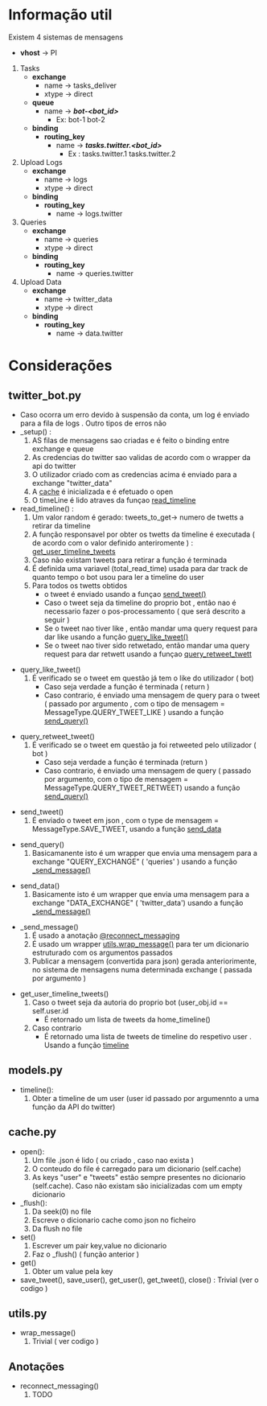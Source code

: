 # Informação util

Existem 4 sistemas de mensagens
- **vhost** -> PI
1. Tasks
    - **exchange**
        - name -> tasks_deliver
        - xtype -> direct
    - **queue**
        - name -> ***bot-<bot_id>*** 
            - Ex: bot-1 bot-2
    - **binding**
        - **routing_key**
            - name -> ***tasks.twitter.<bot_id>***
                - Ex : tasks.twitter.1 tasks.twitter.2
2. Upload Logs
    - **exchange**
        - name -> logs
        - xtype -> direct
    - **binding**
        - **routing_key**
            - name -> logs.twitter
3. Queries
    - **exchange**
        - name -> queries
        - xtype -> direct
    - **binding**
        - **routing_key**
            - name -> queries.twitter
4. Upload Data
    - **exchange**
        - name -> twitter_data
        - xtype -> direct
    - **binding**
        - **routing_key**
            - name -> data.twitter


# Considerações

## twitter_bot.py
- Caso ocorra um erro devido à suspensão da conta, um log é enviado para a fila de logs . Outro tipos de erros não
- _setup() : 
    1. AS filas de mensagens sao criadas e é feito o binding entre exchange e queue
    2. As credencias do twitter sao validas de acordo com o wrapper da api do twitter
    3. O utilizador criado com as credencias acima é enviado para a exchange "twitter_data"
    4. A  [cache](#cache) é inicializada  e é efetuado o open
    5. O timeLine é lido atraves da funçao [read_timeline](#read_timeline)
<a  name="read_timeline"></a>
- read_timeline() :
    1. Um valor random é gerado: tweets_to_get-> numero de twetts a retirar da timeline
    2. A função responsavel por obter os twetts da timeline é executada ( de acordo com o valor definido anteriromente ) : 
    [get_user_timeline_tweets](#get_user_timeline_tweets) 
    3. Caso não existam tweets para retirar a função é terminada
    4. É definida uma variavel (total_read_time) usada para dar track de quanto tempo o bot usou para ler a timeline do user
    5. Para todos os twetts obtidos
        - o tweet é enviado usando a funçao [send_tweet()](#send_tweet)
        - Caso o tweet seja da timeline do proprio bot , então nao é necessario fazer o pos-processamento ( que será descrito a seguir )
        - Se o tweet nao tiver like , então mandar uma query request para dar like usando a função [query_like_tweet()](#query_like_tweet)
        - Se o tweet nao tiver sido retwetado, então mandar uma query request para dar retwett usando a funçao [query_retweet_twett](#query_retweet_tweet)
         


<a name="query_like_tweet"></a>
- query_like_tweet()
    1. É verificado se o tweet em questão já tem o like do utilizador ( bot)
        - Caso seja verdade a função é terminada ( return )
        - Caso contrario, é enviado uma mensagem de query para o tweet ( passado por argumento , com o tipo de mensagem = MessageType.QUERY_TWEET_LIKE )
        usando a função [send_query()](#send_query)

<a name="query_retweet_tweet"></a>
- query_retweet_tweet()
    1. É verificado se o tweet em questão ja foi retweeted pelo utilizador ( bot )
        - Caso seja verdade a função é terminada (return )
        - Caso contrario, é enviado uma mensagem de query ( passado por argumento,
        com o tipo de mensagem = MessageType.QUERY_TWEET_RETWEET) usando a função 
        [send_query()](#send_query)

<a name="send_tweet"></a>
- send_tweet()
    1. É enviado o tweet em json , com o type de mensagem = MessageType.SAVE_TWEET, usando a função [send_data](#send_data)


<a name="send_query"></a>
- send_query()
    1. Basicamanente isto é um wrapper que envia uma mensagem para a exchange 
    "QUERY_EXCHANGE" ( 'queries' ) usando a função [_send_message()](#_send_message)

<a name="send_data"></a>
- send_data()
    1. Basicamente isto é um wrapper que envia uma mensagem para a exchange "DATA_EXCHANGE" ( 'twitter_data') usando a função [_send_message()](#_send_message)

<a name="_send_message"></a>
- _send_message()
    1. É usado a anotação [@reconnect_messaging](reconnect_messaging)
    2. É usado um wrapper [utils.wrap_message()](#wrap_message) para ter um dicionario estruturado com os argumentos passados
    3. Publicar a mensagem (convertida para json) gerada anteriorimente, no sistema de mensagens numa determinada exchange ( passada por argumento )

<a name="get_user_timeline_tweets" ></a>
- get_user_timeline_tweets()
    1. Caso o tweet seja da autoria do proprio bot (user_obj.id == self.user.id
        - É retornado um lista de tweets da home_timeline()
    2. Caso contrario
        - É retornado uma lista de tweets de timeline do respetivo user . Usando a função [timeline](#timeline)




<a name="models"></a>
## models.py
<a name="timeline"></a>
- timeline():
    1. Obter a timeline de um user (user id passado por argumennto a uma função da API do twitter)



<a name="cache"></a>
## cache.py 
- open():
    1. Um file .json é lido ( ou criado , caso nao exista )
    2. O conteudo do file é carregado para um dicionario (self.cache)
    3. As keys "user" e "tweets" estão sempre presentes no dicionario (self.cache). Caso não existam são inicializadas com um empty dicionario
- _flush():
    1. Da seek(0) no file
    2. Escreve o dicionario cache como json no ficheiro
    3. Da flush no file
- set()
    1. Escrever um pair key,value no dicionario
    2. Faz o _flush() ( função anterior )
- get()
    1. Obter um value pela key
- save_tweet(), save_user(), get_user(), get_tweet(), close() : Trivial (ver o codigo )


<a name="utils"></a>
## utils.py

<a name="wrap_message"></a>
- wrap_message()
    1. Trivial ( ver codigo )


<a name="anotation"></a>
## Anotações
<a name="reconnect_messaging"></a>
- reconnect_messaging()
    1. TODO
 